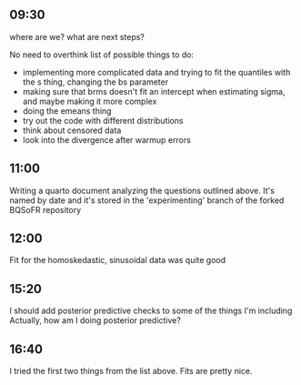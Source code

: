 ## 09:30

where are we? what are next steps?

No need to overthink
list of possible things to do:

- implementing more complicated data and trying to fit the quantiles with the s thing, changing the bs parameter
- making sure that brms doesn't fit an intercept when estimating sigma, and maybe making it more complex
- doing the emeans thing
- try out the code with different distributions
- think about censored data
- look into the divergence after warmup errors

## 11:00

Writing a quarto document analyzing the questions outlined above.
It's named by date and it's stored in the 'experimenting' branch of the forked BQSoFR repository

## 12:00

Fit for the homoskedastic, sinusoidal data was quite good

## 15:20

I should add posterior predictive checks to some of the things I'm including
Actually, how am I doing posterior predictive?

## 16:40

I tried the first two things from the list above. Fits are pretty nice.
